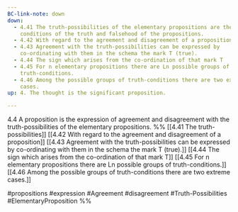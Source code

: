 ```yaml
---
BC-link-note: down
down:
  - 4.41 The truth-possibilities of the elementary propositions are the
    conditions of the truth and falsehood of the propositions.
  - 4.42 With regard to the agreement and disagreement of a proposition
  - 4.43 Agreement with the truth-possibilities can be expressed by
    co-ordinating with them in the schema the mark T (true).
  - 4.44 The sign which arises from the co-ordination of that mark T
  - 4.45 For n elementary propositions there are Ln possible groups of
    truth-conditions.
  - 4.46 Among the possible groups of truth-conditions there are two extreme
    cases.
up: 4. The thought is the significant proposition.

---
```

4.4 A proposition is the expression of agreement and disagreement with the truth-possibilities of the elementary propositions.
%%
[[4.41 The truth-possibilities]]
[[4.42 With regard to the agreement and disagreement of a proposition]]
[[4.43 Agreement with the truth-possibilities can be expressed by co-ordinating with them in the schema the mark T (true).]]
[[4.44 The sign which arises from the co-ordination of that mark T]]
[[4.45 For n elementary propositions there are Ln possible groups of truth-conditions.]]
[[4.46 Among the possible groups of truth-conditions there are two extreme cases.]]

#propositions #expression #Agreement #disagreement #Truth-Possibilities #ElementaryProposition %%